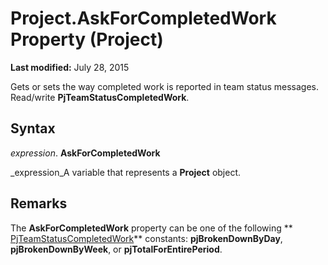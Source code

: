 
# Project.AskForCompletedWork Property (Project)

 **Last modified:** July 28, 2015

Gets or sets the way completed work is reported in team status messages. Read/write  **PjTeamStatusCompletedWork**.

## Syntax

 _expression_. **AskForCompletedWork**

 _expression_A variable that represents a  **Project** object.


## Remarks

The  **AskForCompletedWork** property can be one of the following ** [PjTeamStatusCompletedWork](01c2b474-5785-1159-3902-801755c0f2cb.md)** constants: **pjBrokenDownByDay**,  **pjBrokenDownByWeek**, or  **pjTotalForEntirePeriod**. 


